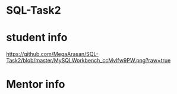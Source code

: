 # SQL-Task2
# student info
https://github.com/MegaArasan/SQL-Task2/blob/master/MySQLWorkbench_ccMvlfw9PW.png?raw=true
# Mentor info
